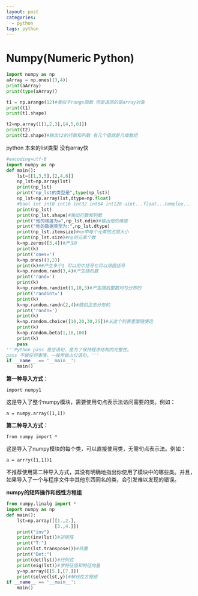 ```yaml
---
layout: post
categories:
  - python
tags: python
---
```




<h1> 
    Numpy(Numeric Python)
</h1>

```python
import numpy as np
aArray = np.ones((3,4))
print(aArray)
print(type(aArray))

t1 = np.arange(12)#类似于range函数 但是返回的是array对象
print(t1)
print(t1.shape)

t2=np.array([[1,2,3],[4,5,6]])
print(t2)
print(t2.shape)#输出t2的行数和列数 有几个值就是几维数组
```

python 本来的list类型 没有array快

```python
#encoding=utf-8
import numpy as np
def main():
    lst=[[1,3,5],[2,4,6]]
    np_lst=np.array(lst)
    print(np_lst)
    print("np_lst的类型是",type(np_lst))
    np_lst=np.array(lst,dtype=np.float)
    #bool int int8 int16 int32 int64 int128 uint...float...complex...
    print(np_lst)
    print(np_lst.shape)#输出行数和列数
    print("他的维度为=",np_lst.ndim)#输出他的维度
    print("他的数据类型为:",np_lst.dtype)
    print(np_lst.itemsize)#np中每个元素的占用大小
    print(np_lst.size)#np的元素个数
    k=np.zeros([3,4])#产生0
    print(k)
    print('ones=')
    k=np.ones((3,2))
    print(k)##产生多个1 可以用中括号也可以用圆括号
    k=np.random.rand(3,4)#产生随机数
    print('rand=')
    print(k)
    k=np.random.randint(1,10,3)#产生随机整数均匀分布的
    print('randint=')
    print(k)
    k=np.random.randn(2,4)#随机正态分布的
    print('randn=')
    print(k)
    k=np.random.choice([10,20,30,25])#从这个列表里面随便选
    print(k)
    k=np.random.beta(1,10,100)
    print(k)
    pass
'''Python pass 是空语句，是为了保持程序结构的完整性。
pass 不做任何事情，一般用做占位语句。'''
if __name__ == '__main__':
    main()
```



**第一种导入方式：**

```
import numpy1
```

这是导入了整个numpy模块，需要使用句点表示法访问需要的类。例如：

```
a = numpy.array([1,1])
```

**第二种导入方式：**

```
from numpy import *
```

这是导入了numpy模块的每个类，可以直接使用类，无需句点表示法。例如：

```
a = arrry([1,1])1
```

不推荐使用第二种导入方式，其没有明确地指出你使用了模块中的哪些类。并且，如果导入了一个与程序文件中其他东西同名的类，会引发难以发现的错误。



**numpy的矩阵操作和线性方程组**

```python
from numpy.linalg import *
import numpy as np
def main():
    lst=np.array([[1.,2.],
                  [3.,4.]])
    print("inv")
    print(inv(lst))#逆矩阵
    print("T:")
    print(lst.transpose())#转置
    print("Det:")
    print(det(lst))#行列式
    print(eig(lst))#求特征值和特征向量
    y=np.array([[5.],[7.]])
    print(solve(lst,y))#解线性方程组
if __name__ == '__main__':
    main()
```

